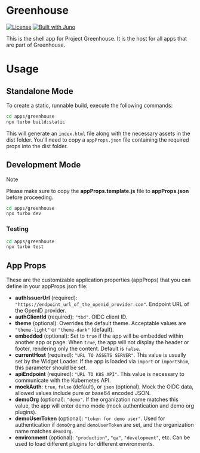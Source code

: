 # Greenhouse

[![License](https://img.shields.io/badge/License-Apache%202.0-blue.svg)](LICENSE)
[![Built with Juno](https://cloudoperators.github.io/juno/built-with-juno.svg)](https://github.com/cloudoperators/juno)

This is the shell app for Project Greenhouse. It is the host for all apps that are part of Greenhouse.

# Usage

## Standalone Mode

To create a static, runnable build, execute the following commands:

```bash
cd apps/greenhouse
npx turbo build:static
```

This will generate an `index.html` file along with the necessary assets in the dist folder. You’ll need to copy a `appProps.json` file containing the required props into the dist folder.

## Development Mode

<!-- add note -->

> [!NOTE]  
> Please make sure to copy the **appProps.template.js** file to **appProps.json** before proceeding.

```bash
cd apps/greenhouse
npx turbo dev
```

### Testing

```bash
cd apps/greenhouse
npx turbo test
```

## App Props

These are the customizable application properties (appProps) that you can define in your appProps.json file:

- **authIssuerUrl** (required): `"https://endpoint_url_of_the_openid_provider.com"`. Endpoint URL of the OpenID provider.
- **authClientId** (required): `"tbd"`. OIDC client ID.
- **theme** (optional): Overrides the default theme. Acceptable values are `"theme-light"` or `"theme-dark"` (default).
- **embedded** (optional): Set to `true` if the app will be embedded within another app or page. When `true`, the app will not display the header or footer, rendering only the content. Default is `false`.
- **currentHost** (required): `"URL TO ASSETS SERVER"`. This value is usually set by the Widget Loader. If the app is loaded via `import` or `importShim`, this parameter should be set.
- **apiEndpoint** (required): `"URL TO K8S API"`. This value is necessary to communicate with the Kubernetes API.
- **mockAuth**: `true`, `false` (default), or `json` (optional). Mock the OIDC data, allowed values include pure or base64 encoded JSON.
- **demoOrg** (optional): `"demo"`. If the organization name matches this value, the app will enter demo mode (mock authentication and demo org plugins).
- **demoUserToken** (optional): `"token for demo user"`. Used for authentication if `demoOrg` and `demoUserToken` are set, and the organization name matches `demoOrg`.
- **environment** (optional): `"production"`, `"qa"`, `"development"`, etc. Can be used to load different plugins for different environments.
